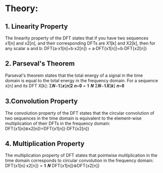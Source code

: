 # Theory:
## 1. Linearity Property
The linearity property of the DFT states that if you have two sequences x1[n] and x2[n], and
their corresponding DFTs are X1[k] and X2[k], then for any scalar a and b:
DFT{a⋅x1[n]+b⋅x2[n]} = a⋅DFT{x1[n]}+b⋅DFT{x2[n]}
## 2. Parseval's Theorem
Parseval's theorem states that the total energy of a signal in the time domain is equal to the total
energy in the frequency domain. For a sequence x[n] and its DFT X[k]:
Σ𝑵−𝟏]𝒙[𝒏]𝟐
𝒏=𝟎 =
𝟏
𝑵
Σ𝑵−𝟏𝑿[𝒌]
𝒏=𝟎
## 3.Convolution Property
The convolution property of the DFT states that the circular convolution of two sequences in
the time domain is equivalent to the element-wise multiplication of their DFTs in the
frequency domain:
DFT{x1[n]⊛x2[n]}=DFT{x1[n]}⋅DFT{x2[n]}
## 4. Multiplication Property
The multiplication property of DFT states that pointwise multiplication in the time domain
corresponds to circular convolution in the frequency domain:
DFT{x1[n]⋅x2[n]} =
𝟏
𝑵
DFT{x1[n]}⊛DFT{x2[n]}
